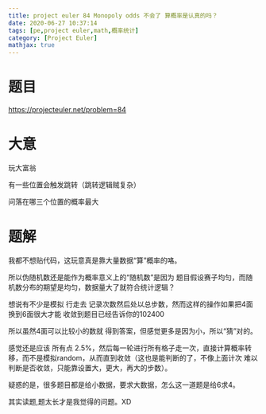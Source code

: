 ```yaml
---
title: project euler 84 Monopoly odds 不会了 算概率是认真的吗？
date: 2020-06-27 10:37:14
tags: [pe,project euler,math,概率统计]
category: [Project Euler]
mathjax: true
---
```


# 题目

https://projecteuler.net/problem=84

# 大意

玩大富翁

有一些位置会触发跳转（跳转逻辑贼复杂）

问落在哪三个位置的概率最大

# 题解

我都不想贴代码，这玩意真是靠大量数据“算”概率的咯。

所以伪随机数还是能作为概率意义上的“随机数”是因为 题目假设赛子均匀，而随机数分布的期望是均匀，数据量大了就符合统计逻辑？

想说有不少是模拟 行走去 记录次数然后处以总步数，然而这样的操作如果把4面换到6面很大才能 收敛到题目已经告诉你的102400

所以虽然4面可以比较小的数就 得到答案，但感觉更多是因为小，所以“猜”对的。

感觉还是应该 所有点 2.5%，然后每一轮进行所有格子走一次，直接计算概率转移，而不是模拟random，从而直到收敛（这也是能判断的了，不像上面计次 难以判断是否收敛，只能靠设置大，更大，再大的步数）。

疑惑的是，很多题目都是给小数据，要求大数据，怎么这一道题是给6求4。

其实读题,题太长才是我觉得的问题。XD


